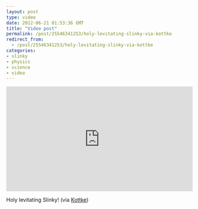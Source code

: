 ```yaml
---
layout: post
type: video
date: 2012-06-21 01:53:36 GMT
title: "Video post"
permalink: /post/25546341253/holy-levitating-slinky-via-kottke
redirect_from: 
  - /post/25546341253/holy-levitating-slinky-via-kottke
categories:
- slinky
- physics
- science
- video
---
```

<iframe width="500" height="281"  id="youtube_iframe" src="https://www.youtube.com/embed/uiyMuHuCFo4?feature=oembed&amp;enablejsapi=1&amp;origin=https://safe.txmblr.com&amp;wmode=opaque" frameborder="0" allow="accelerometer; autoplay; clipboard-write; encrypted-media; gyroscope; picture-in-picture" allowfullscreen title="Does a Falling Slinky Defy Gravity?"></iframe>

<p>Holy levitating Slinky! (via <a href="http://kottke.org/12/06/holy-levitating-slinky">Kottke</a>)</p>